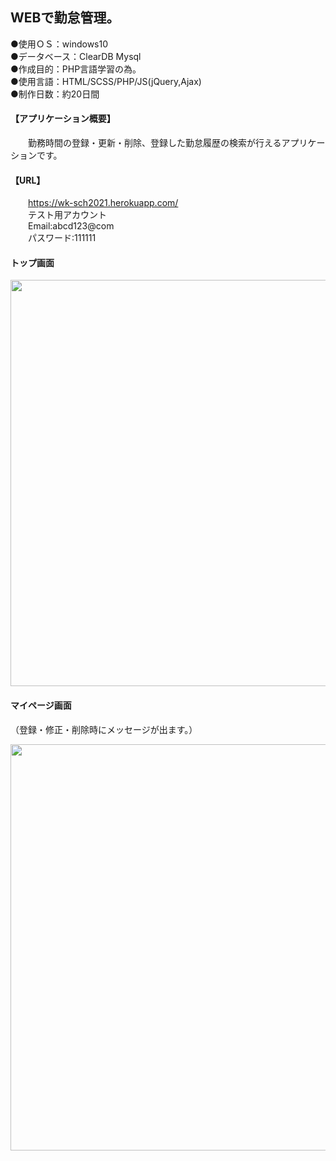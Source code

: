## WEBで勤怠管理。  
  
●使用ＯＳ：windows10  
●データベース：ClearDB Mysql  
●作成目的：PHP言語学習の為。  
●使用言語：HTML/SCSS/PHP/JS(jQuery,Ajax)  
●制作日数：約20日間

#### 【アプリケーション概要】　
&emsp;&emsp;勤務時間の登録・更新・削除、登録した勤怠履歴の検索が行えるアプリケーションです。 
#### 【URL】　
&emsp;&emsp;https://wk-sch2021.herokuapp.com/<br> 
&emsp;&emsp;テスト用アカウント<br>
&emsp;&emsp;Email:abcd123@com<br>
&emsp;&emsp;パスワード:111111<br>


#### トップ画面 
  
<img src="https://user-images.githubusercontent.com/73923419/104114721-f5b69100-534a-11eb-9a40-6933f1aea9ad.png" width="650px">
  
#### マイページ画面
（登録・修正・削除時にメッセージが出ます。）  

  
<img src="https://user-images.githubusercontent.com/73923419/104116314-d1fb4700-535a-11eb-8193-a52d5447878d.png" width="650px">



